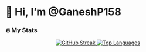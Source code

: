 # 👋 Hi, I’m @GaneshP158  

### 🔥 My Stats  

<div align="center">
  
  <!-- GitHub Streak Stats -->
  <a href="https://github.com/GaneshP158">
    <img src="https://github-readme-streak-stats.herokuapp.com/?user=GaneshP158&theme=highcontrast&hide_border=true" alt="GitHub Streak" />
  </a>  

  <!-- Top Languages Card -->
  <a href="https://github.com/GaneshP158">
    <img src="https://github-readme-stats.vercel.app/api/top-langs/?username=GaneshP158&layout=compact&theme=dark&hide_border=true&bg_color=000000" alt="Top Languages" />
  </a>

</div>

